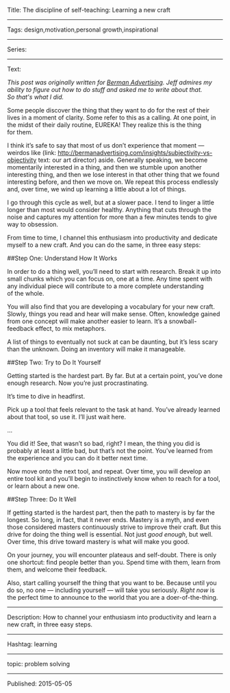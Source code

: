 Title: The discipline of self-teaching: Learning a new craft

----

Tags: design,motivation,personal growth,inspirational

----

Series:

----

Text:

*This post was originally written for <a href="http://bermanadvertising.com">Berman Advertising</a>. Jeff admires my ability to figure out how to do stuff and asked me to write about that. So that's what I did.*

Some people discover the thing that they want to do for the rest of their lives in a moment of clarity. Some refer to this as a calling. At one point, in the midst of their daily routine, EUREKA! They realize this is the thing for them.

I think it’s safe to say that most of us don’t experience that moment — weirdos like (link: http://bermanadvertising.com/insights/subjectivity-vs-objectivity text: our art director) aside. Generally speaking, we become momentarily interested in a thing, and then we stumble upon another interesting thing, and then we lose interest in that other thing that we found interesting before, and then we move on. We repeat this process endlessly and, over time, we wind up learning a little about a lot of things.

I go through this cycle as well, but at a slower pace. I tend to linger a little longer than most would consider healthy. Anything that cuts through the noise and captures my attention for more than a few minutes tends to give way to obsession.

From time to time, I channel this enthusiasm into productivity and dedicate myself to a new craft. And you can do the same, in three easy steps:

##Step One: Understand How It Works

In order to do a thing well, you’ll need to start with research. Break it up into small chunks which you can focus on, one at a time. Any time spent with any individual piece will contribute to a more complete understanding of the whole.

You will also find that you are developing a vocabulary for your new craft. Slowly, things you read and hear will make sense. Often, knowledge gained from one concept will make another easier to learn. It’s a snowball-feedback effect, to mix metaphors.

A list of things to eventually not suck at can be daunting, but it’s less scary than the unknown. Doing an inventory will make it manageable.

##Step Two: Try to Do It Yourself

Getting started is the hardest part. By far. But at a certain point, you’ve done enough research. Now you’re just procrastinating.

It’s time to dive in headfirst.

Pick up a tool that feels relevant to the task at hand. You’ve already learned about that tool, so use it. I’ll just wait here.

…

You did it! See, that wasn’t so bad, right? I mean, the thing you did is probably at least a little bad, but that’s not the point. You’ve learned from the experience and you can do it better next time.

Now move onto the next tool, and repeat. Over time, you will develop an entire tool kit and you’ll begin to instinctively know when to reach for a tool, or learn about a new one.

##Step Three: Do It Well

If getting started is the hardest part, then the path to mastery is by far the longest. So long, in fact, that it never ends. Mastery is a myth, and even those considered masters continuously strive to improve their craft. But this drive for doing the thing well is essential. Not just _good enough_, but well. Over time, this drive toward mastery is what will make you good.

On your journey, you will encounter plateaus and self-doubt. There is only one shortcut: find people better than you. Spend time with them, learn from them, and welcome their feedback.

Also, start calling yourself the thing that you want to be. Because until you do so, no one — including yourself — will take you seriously. _Right now_ is the perfect time to announce to the world that you are a doer-of-the-thing.

----

Description: How to channel your enthusiasm into productivity and learn a new craft, in three easy steps.

----

Hashtag: learning

----

topic: problem solving

----

Published: 2015-05-05

